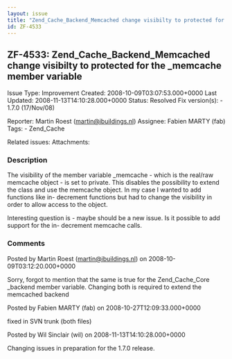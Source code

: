 ```yaml
---
layout: issue
title: "Zend_Cache_Backend_Memcached change visibilty to protected for the _memcache member variable"
id: ZF-4533
---
```


ZF-4533: Zend\_Cache\_Backend\_Memcached change visibilty to protected for the \_memcache member variable
---------------------------------------------------------------------------------------------------------

 Issue Type: Improvement Created: 2008-10-09T03:07:53.000+0000 Last Updated: 2008-11-13T14:10:28.000+0000 Status: Resolved Fix version(s): - 1.7.0 (17/Nov/08)
 
 Reporter:  Martin Roest (martin@ibuildings.nl)  Assignee:  Fabien MARTY (fab)  Tags: - Zend\_Cache
 
 Related issues: 
 Attachments: 
### Description

The visibility of the member variable \_memcache - which is the real/raw memcache object - is set to private. This disables the possibility to extend the class and use the memcache object. In my case I wanted to add functions like in- decrement functions but had to change the visibility in order to allow access to the object.

Interesting question is - maybe should be a new issue. Is it possible to add support for the in- decrement memcache calls.

 

 

### Comments

Posted by Martin Roest (martin@ibuildings.nl) on 2008-10-09T03:12:20.000+0000

Sorry, forgot to mention that the same is true for the Zend\_Cache\_Core \_backend member variable. Changing both is required to extend the memcached backend

 

 

Posted by Fabien MARTY (fab) on 2008-10-27T12:09:33.000+0000

fixed in SVN trunk (both files)

 

 

Posted by Wil Sinclair (wil) on 2008-11-13T14:10:28.000+0000

Changing issues in preparation for the 1.7.0 release.

 

 